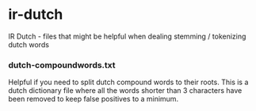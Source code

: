 ir-dutch
========

IR Dutch - files that might be helpful when dealing stemming / tokenizing dutch words

### dutch-compoundwords.txt
Helpful if you need to split dutch compound words to their roots. 
This is a dutch dictionary file where all the words shorter than 3 characters have been removed to keep false positives to a minimum.


